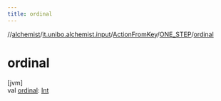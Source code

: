 ```yaml
---
title: ordinal
---
```

//[alchemist](../../../../index.html)/[it.unibo.alchemist.input](../../index.html)/[ActionFromKey](../index.html)/[ONE_STEP](index.html)/[ordinal](ordinal.html)



# ordinal



[jvm]\
val [ordinal](ordinal.html): [Int](https://kotlinlang.org/api/latest/jvm/stdlib/kotlin/-int/index.html)




